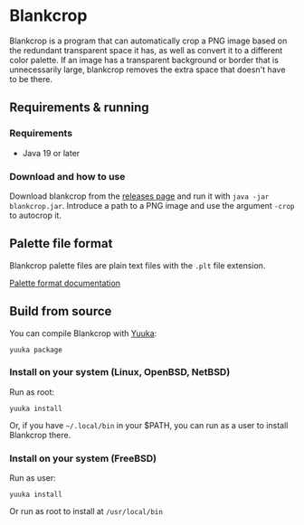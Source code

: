 # Blankcrop

Blankcrop is a program that can automatically crop a PNG image based on the redundant transparent space it has, as well as convert it to a different color palette. If an image has a transparent background or border that is unnecessarily large, blankcrop removes the extra space that doesn't have to be there.

## Requirements & running

### Requirements
* Java 19 or later

### Download and how to use

Download blankcrop from the [releases page](https://github.com/spacebanana420/blankcrop/releases) and run it with `java -jar blankcrop.jar`. Introduce a path to a PNG image and use the argument `-crop` to autocrop it.

## Palette file format

Blankcrop palette files are plain text files with the `.plt` file extension.

[Palette format documentation](palette.md)

## Build from source

You can compile Blankcrop with [Yuuka](https://github.com/spacebanana420/yuuka):

```
yuuka package
```

### Install on your system (Linux, OpenBSD, NetBSD)
Run as root:
```
yuuka install
```
Or, if you have `~/.local/bin` in your $PATH, you can run as a user to install Blankcrop there.

### Install on your system (FreeBSD)
Run as user:
```
yuuka install
```
Or run as root to install at `/usr/local/bin`
